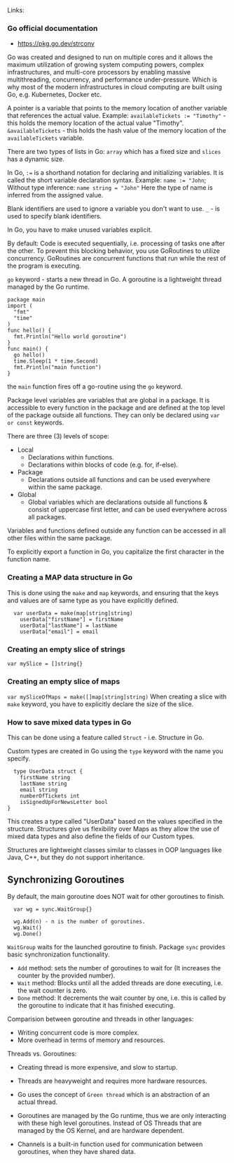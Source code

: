Links:

### Go official documentation

- https://pkg.go.dev/strconv

Go was created and designed to run on multiple cores and it allows the maximum utilization of growing system computing powers, complex infrastructures, and multi-core processors by enabling massive multithreading, concurrency, and performance under-pressure. Which is why most of the modern infrastructures in cloud computing are built using Go, e.g. Kubernetes, Docker etc.

A pointer is a variable that points to the memory location of another variable that references the actual value.
Example:
`availableTickets := "Timothy"` - this holds the memory location of the actual value "Timothy".
`&availableTickets` - this holds the hash value of the memory location of the `availableTickets` variable.

There are two types of lists in Go: `array` which has a fixed size and `slices` has a dynamic size.

In Go, `:=` is a shorthand notation for declaring and initializing variables. It is called the short variable declaration syntax.
Example: `name := "John`;
Without type inference: `name string = "John"`
Here the type of name is inferred from the assigned value.

Blank identifiers are used to ignore a variable you don't want to use.
`_` - is used to specify blank identifiers.

In Go, you have to make unused variables explicit.

By default: Code is executed sequentially, i.e. processing of tasks one after the other. To prevent this blocking behavior, you use GoRoutines to utilize concurrency.
GoRoutines are concurrent functions that run while the rest of the program is executing.

`go` keyword - starts a new thread in Go.
A goroutine is a lightweight thread managed by the Go runtime.

```
package main
import (
  "fmt"
  "time"
)
func hello() {
  fmt.Println("Hello world goroutine")
}
func main() {
  go hello()
  time.Sleep(1 * time.Second)
  fmt.Println("main function")
}
```

the `main` function fires off a go-routine using the `go` keyword.

Package level variables are variables that are global in a package. It is accessible to every function in the package and are defined at the top level of the package outside all functions.
They can only be declared using `var or const` keywords.

There are three (3) levels of scope:

- Local
  - Declarations within functions.
  - Declarations within blocks of code (e.g. for, if-else).
- Package
  - Declarations outside all functions and can be used everywhere within the same package.
- Global
  - Global variables which are declarations outside all functions & consist of uppercase first letter, and can be used everywhere across all packages.

Variables and functions defined outside any function can be accessed in all other files within the same package.

To explicitly export a function in Go, you capitalize the first character in the function name.

### Creating a MAP data structure in Go

This is done using the `make` and `map` keywords, and ensuring that the keys and values are of same type as you have explicitly defined.

```
  var userData = make(map[string]string)
	userData["firstName"] = firstName
	userData["lastName"] = lastName
	userData["email"] = email
```

### Creating an empty slice of strings

`var mySlice = []string{}`

### Creating an empty slice of maps

`var mySliceOfMaps = make([]map[string]string)`
When creating a slice with `make` keyword, you have to explicitly declare the size of the slice.

### How to save mixed data types in Go

This can be done using a feature called `Struct` - i.e. Structure in Go.

Custom types are created in Go using the `type` keyword with the name you specify.

```
  type UserData struct {
	firstName string
	lastName string
	email string
	numberOfTickets int
	isSignedUpForNewsLetter bool
}
```
This creates a type called "UserData" based on the values specified in the structure. Structures give us flexibility over Maps as they allow the use of mixed data types and also define the fields of our Custom types.

Structures are lightweight classes similar to classes in OOP languages like Java, C++, but they do not support inheritance.


## Synchronizing Goroutines
By default, the main goroutine does NOT wait for other goroutines to finish.
```
  var wg = sync.WaitGroup{}

  wg.Add(n) - n is the number of goroutines.
  wg.Wait()
  wg.Done()
```

`WaitGroup` waits for the launched goroutine to finish.
Package `sync` provides basic synchronization functionality.

- `Add` method: sets the number of goroutines to wait for (It increases the counter by the provided number).
- `Wait` method: Blocks until all the added threads are done executing, i.e. the wait counter is zero.
- `Done` method: It decrements the wait counter by one, i.e. this is called by the goroutine to indicate that it has finished executing.

Comparision between goroutine and threads in other languages:
- Writing concurrent code is more complex.
- More overhead in terms of memory and resources.

Threads vs. Goroutines:
- Creating thread is more expensive, and slow to startup.
- Threads are heavyweight and requires more hardware resources.

- Go uses the concept of `Green thread` which is an abstraction of an actual thread.
- Goroutines are managed by the Go runtime, thus we are only interacting with these high level goroutines. Instead of OS Threads that are managed by the OS Kernel, and are hardware dependent.
- Channels is a built-in function used for communication between goroutines, when they have shared data.
